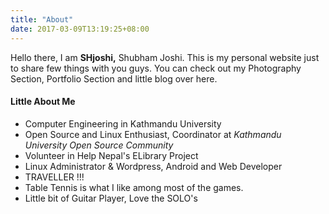 ```yaml
---
title: "About"
date: 2017-03-09T13:19:25+08:00
---
```


Hello there, I am **SHjoshi,** Shubham Joshi. This is my personal website just to share few things with you guys. You can check out my Photography Section, Portfolio Section and little blog over here.

#### Little About Me

* Computer Engineering in Kathmandu University
* Open Source and Linux Enthusiast, Coordinator at _Kathmandu University Open Source Community_
* Volunteer in Help Nepal's ELibrary Project
* Linux Administrator & Wordpress, Android and Web Developer
* TRAVELLER !!!
* Table Tennis is what I like among most of the games.
* Little bit of Guitar Player, Love the SOLO's